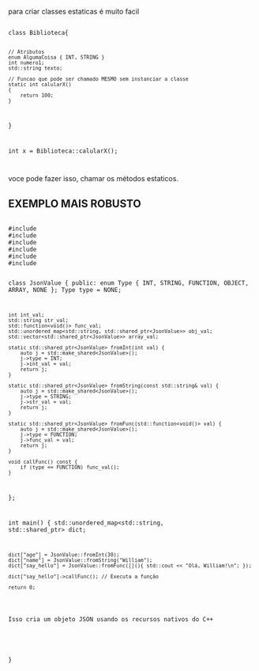 para criar classes estaticas é muito facil

<code>
class Biblioteca{

    // Atributos
    enum AlgumaCoisa { INT, STRING }
    int numero1;
    std::string texto;

    // Funcao que pode ser chamado MESMO sem instanciar a classe
    static int calularX()
    {
        return 100;
    }

}

int x = Biblioteca::calularX();

</code>

voce pode fazer isso, chamar os métodos estaticos.


## EXEMPLO MAIS ROBUSTO
<code>
#include <iostream>
#include <unordered_map>
#include <vector>
#include <string>
#include <functional>
#include <memory>

class JsonValue {
public:
    enum Type { INT, STRING, FUNCTION, OBJECT, ARRAY, NONE };
    Type type = NONE;

    int int_val;
    std::string str_val;
    std::function<void()> func_val;
    std::unordered_map<std::string, std::shared_ptr<JsonValue>> obj_val;
    std::vector<std::shared_ptr<JsonValue>> array_val;

    static std::shared_ptr<JsonValue> fromInt(int val) {
        auto j = std::make_shared<JsonValue>();
        j->type = INT;
        j->int_val = val;
        return j;
    }

    static std::shared_ptr<JsonValue> fromString(const std::string& val) {
        auto j = std::make_shared<JsonValue>();
        j->type = STRING;
        j->str_val = val;
        return j;
    }

    static std::shared_ptr<JsonValue> fromFunc(std::function<void()> val) {
        auto j = std::make_shared<JsonValue>();
        j->type = FUNCTION;
        j->func_val = val;
        return j;
    }

    void callFunc() const {
        if (type == FUNCTION) func_val();
    }
};

int main() {
    std::unordered_map<std::string, std::shared_ptr<JsonValue>> dict;

    dict["age"] = JsonValue::fromInt(30);
    dict["name"] = JsonValue::fromString("William");
    dict["say_hello"] = JsonValue::fromFunc([](){ std::cout << "Olá, William!\n"; });

    dict["say_hello"]->callFunc(); // Executa a função

    return 0;
}
</code>

Isso cria um objeto JSON usando os recursos nativos do C++